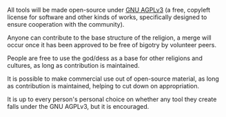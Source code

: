 All tools will be made open-source under [GNU AGPLv3](https://www.gnu.org/licenses/agpl-3.0.en.html) (a free, copyleft license for software and other kinds of works, specifically designed to ensure cooperation with the community). 

Anyone can contribute to the base structure of the religion, a merge will occur once it has been approved to be free of bigotry by volunteer peers.

People are free to use the god/dess as a base for other religions and cultures, as long as contribution is maintained. 

It is possible to make commercial use out of open-source material, as long as contribution is maintained, helping to cut down on appropriation.

It is up to every person's personal choice on whether any tool they create falls under the GNU AGPLv3, but it is encouraged.

